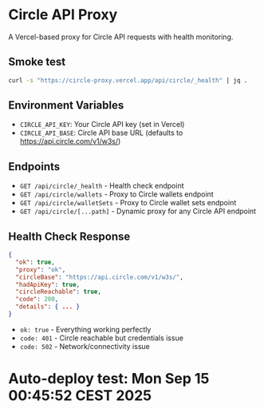 # Circle API Proxy 

A Vercel-based proxy for Circle API requests with health monitoring.

## Smoke test

```bash
curl -s "https://circle-proxy.vercel.app/api/circle/_health" | jq .
```

## Environment Variables

- `CIRCLE_API_KEY`: Your Circle API key (set in Vercel)
- `CIRCLE_API_BASE`: Circle API base URL (defaults to https://api.circle.com/v1/w3s/)

## Endpoints

- `GET /api/circle/_health` - Health check endpoint
- `GET /api/circle/wallets` - Proxy to Circle wallets endpoint
- `GET /api/circle/walletSets` - Proxy to Circle wallet sets endpoint
- `GET /api/circle/[...path]` - Dynamic proxy for any Circle API endpoint

## Health Check Response

```json
{
  "ok": true,
  "proxy": "ok",
  "circleBase": "https://api.circle.com/v1/w3s/",
  "hadApiKey": true,
  "circleReachable": true,
  "code": 200,
  "details": { ... }
}
```

- `ok: true` - Everything working perfectly
- `code: 401` - Circle reachable but credentials issue
- `code: 502` - Network/connectivity issue
# Auto-deploy test: Mon Sep 15 00:45:52 CEST 2025
